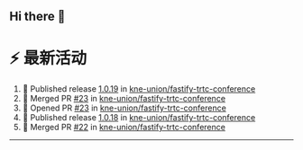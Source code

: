 ## Hi there 👋

<!--

**Here are some ideas to get you started:**

🙋‍♀️ A short introduction - what is your organization all about?
🌈 Contribution guidelines - how can the community get involved?
👩‍💻 Useful resources - where can the community find your docs? Is there anything else the community should know?
🍿 Fun facts - what does your team eat for breakfast?
🧙 Remember, you can do mighty things with the power of [Markdown](https://docs.github.com/github/writing-on-github/getting-started-with-writing-and-formatting-on-github/basic-writing-and-formatting-syntax)
-->


# ⚡ 最新活动

<!--START_SECTION:activity-->
1. 🚀 Published release [1.0.19](https://github.com/kne-union/fastify-trtc-conference/releases/tag/1.0.19) in [kne-union/fastify-trtc-conference](https://github.com/kne-union/fastify-trtc-conference)
2. 🎉 Merged PR [#23](https://github.com/kne-union/fastify-trtc-conference/pull/23) in [kne-union/fastify-trtc-conference](https://github.com/kne-union/fastify-trtc-conference)
3. 💪 Opened PR [#23](https://github.com/kne-union/fastify-trtc-conference/pull/23) in [kne-union/fastify-trtc-conference](https://github.com/kne-union/fastify-trtc-conference)
4. 🚀 Published release [1.0.18](https://github.com/kne-union/fastify-trtc-conference/releases/tag/1.0.18) in [kne-union/fastify-trtc-conference](https://github.com/kne-union/fastify-trtc-conference)
5. 🎉 Merged PR [#22](https://github.com/kne-union/fastify-trtc-conference/pull/22) in [kne-union/fastify-trtc-conference](https://github.com/kne-union/fastify-trtc-conference)
<!--END_SECTION:activity-->

---
